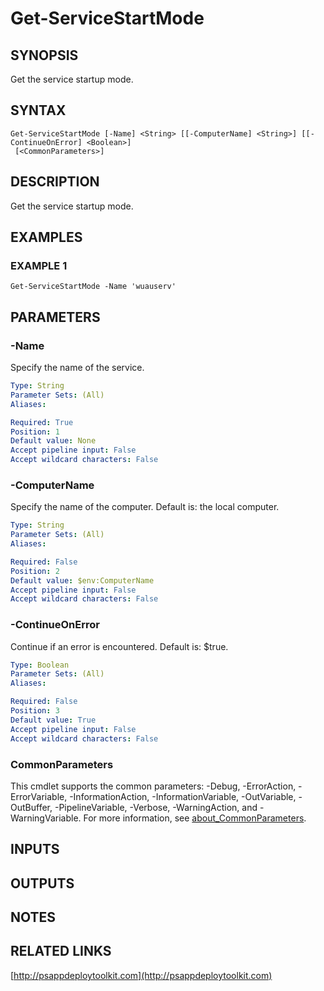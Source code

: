 ﻿---
editLink: false
isShowComments: false
external help file: PSAppDeployToolkit-help.xml
Module Name: PSAppDeployToolkit
online version: http://psappdeploytoolkit.com
schema: 2.0.0
---

# Get-ServiceStartMode

## SYNOPSIS
Get the service startup mode.

## SYNTAX

```
Get-ServiceStartMode [-Name] <String> [[-ComputerName] <String>] [[-ContinueOnError] <Boolean>]
 [<CommonParameters>]
```

## DESCRIPTION
Get the service startup mode.

## EXAMPLES

### EXAMPLE 1
```
Get-ServiceStartMode -Name 'wuauserv'
```

## PARAMETERS

### -Name
Specify the name of the service.

```yaml
Type: String
Parameter Sets: (All)
Aliases:

Required: True
Position: 1
Default value: None
Accept pipeline input: False
Accept wildcard characters: False
```

### -ComputerName
Specify the name of the computer.
Default is: the local computer.

```yaml
Type: String
Parameter Sets: (All)
Aliases:

Required: False
Position: 2
Default value: $env:ComputerName
Accept pipeline input: False
Accept wildcard characters: False
```

### -ContinueOnError
Continue if an error is encountered.
Default is: $true.

```yaml
Type: Boolean
Parameter Sets: (All)
Aliases:

Required: False
Position: 3
Default value: True
Accept pipeline input: False
Accept wildcard characters: False
```

### CommonParameters
This cmdlet supports the common parameters: -Debug, -ErrorAction, -ErrorVariable, -InformationAction, -InformationVariable, -OutVariable, -OutBuffer, -PipelineVariable, -Verbose, -WarningAction, and -WarningVariable. For more information, see [about_CommonParameters](http://go.microsoft.com/fwlink/?LinkID=113216).

## INPUTS

## OUTPUTS

## NOTES

## RELATED LINKS

[http://psappdeploytoolkit.com](http://psappdeploytoolkit.com)

